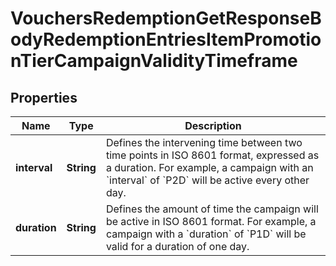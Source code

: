 

# VouchersRedemptionGetResponseBodyRedemptionEntriesItemPromotionTierCampaignValidityTimeframe


## Properties

| Name | Type | Description |
|------------ | ------------- | ------------- |
|**interval** | **String** | Defines the intervening time between two time points in ISO 8601 format, expressed as a duration. For example, a campaign with an &#x60;interval&#x60; of &#x60;P2D&#x60; will be active every other day. |
|**duration** | **String** | Defines the amount of time the campaign will be active in ISO 8601 format. For example, a campaign with a &#x60;duration&#x60; of &#x60;P1D&#x60; will be valid for a duration of one day. |



